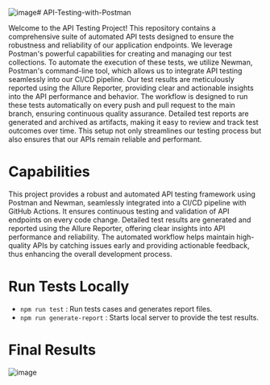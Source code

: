 ![image](https://github.com/user-attachments/assets/c0831a36-a3e9-49de-b820-59f8dfb25f30)# API-Testing-with-Postman

Welcome to the API Testing Project! This repository contains a comprehensive suite of automated API tests designed to ensure the robustness and reliability of our application endpoints. We leverage Postman's powerful capabilities for creating and managing our test collections. To automate the execution of these tests, we utilize Newman, Postman's command-line tool, which allows us to integrate API testing seamlessly into our CI/CD pipeline. Our test results are meticulously reported using the Allure Reporter, providing clear and actionable insights into the API performance and behavior. The workflow is designed to run these tests automatically on every push and pull request to the main branch, ensuring continuous quality assurance. Detailed test reports are generated and archived as artifacts, making it easy to review and track test outcomes over time. This setup not only streamlines our testing process but also ensures that our APIs remain reliable and performant.

# Capabilities

This project provides a robust and automated API testing framework using Postman and Newman, seamlessly integrated into a CI/CD pipeline with GitHub Actions. It ensures continuous testing and validation of API endpoints on every code change. Detailed test results are generated and reported using the Allure Reporter, offering clear insights into API performance and reliability. The automated workflow helps maintain high-quality APIs by catching issues early and providing actionable feedback, thus enhancing the overall development process.

# Run Tests Locally

- `npm run test` : Run tests cases and generates report files.
- `npm run generate-report` : Starts local server to provide the test results.


# Final Results

![image](https://github.com/user-attachments/assets/dbe6e7ed-9586-4cf2-8ae0-ed91c530df0e)

